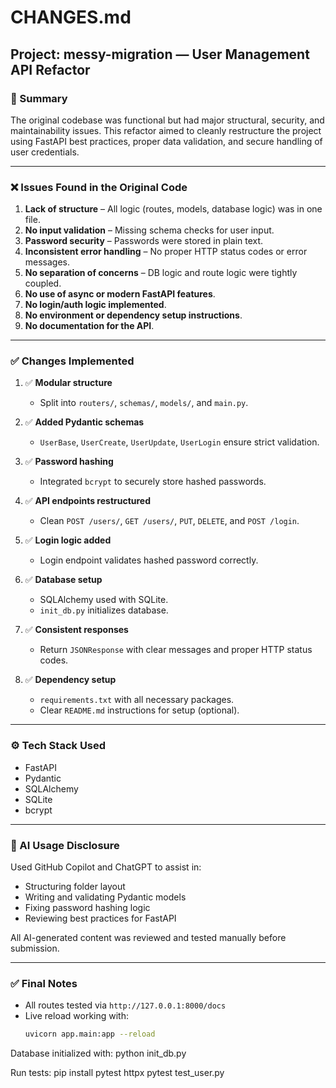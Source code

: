 # CHANGES.md

## Project: messy-migration — User Management API Refactor

### 🔧 Summary

The original codebase was functional but had major structural, security, and maintainability issues. This refactor aimed to cleanly restructure the project using FastAPI best practices, proper data validation, and secure handling of user credentials.

---

### ❌ Issues Found in the Original Code

1. **Lack of structure** – All logic (routes, models, database logic) was in one file.
2. **No input validation** – Missing schema checks for user input.
3. **Password security** – Passwords were stored in plain text.
4. **Inconsistent error handling** – No proper HTTP status codes or error messages.
5. **No separation of concerns** – DB logic and route logic were tightly coupled.
6. **No use of async or modern FastAPI features**.
7. **No login/auth logic implemented**.
8. **No environment or dependency setup instructions**.
9. **No documentation for the API**.

---

### ✅ Changes Implemented

1. ✅ **Modular structure**
   - Split into `routers/`, `schemas/`, `models/`, and `main.py`.

2. ✅ **Added Pydantic schemas**
   - `UserBase`, `UserCreate`, `UserUpdate`, `UserLogin` ensure strict validation.

3. ✅ **Password hashing**
   - Integrated `bcrypt` to securely store hashed passwords.

4. ✅ **API endpoints restructured**
   - Clean `POST /users/`, `GET /users/`, `PUT`, `DELETE`, and `POST /login`.

5. ✅ **Login logic added**
   - Login endpoint validates hashed password correctly.

6. ✅ **Database setup**
   - SQLAlchemy used with SQLite.
   - `init_db.py` initializes database.

7. ✅ **Consistent responses**
   - Return `JSONResponse` with clear messages and proper HTTP status codes.

8. ✅ **Dependency setup**
   - `requirements.txt` with all necessary packages.
   - Clear `README.md` instructions for setup (optional).

---

### ⚙️ Tech Stack Used

- FastAPI
- Pydantic
- SQLAlchemy
- SQLite
- bcrypt

---

### 🤖 AI Usage Disclosure

Used GitHub Copilot and ChatGPT to assist in:
- Structuring folder layout
- Writing and validating Pydantic models
- Fixing password hashing logic
- Reviewing best practices for FastAPI

All AI-generated content was reviewed and tested manually before submission.

---

### ✅ Final Notes

- All routes tested via `http://127.0.0.1:8000/docs`
- Live reload working with:
  ```bash
  uvicorn app.main:app --reload

Database initialized with:
    python init_db.py



Run tests:
pip install pytest httpx
pytest test_user.py
